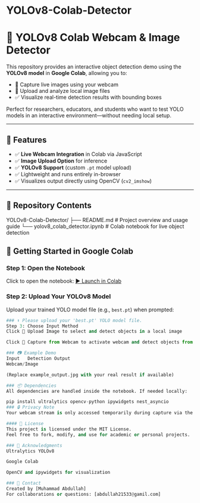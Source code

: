 # YOLOv8-Colab-Detector
# 🎯 YOLOv8 Colab Webcam & Image Detector

This repository provides an interactive object detection demo using the **YOLOv8 model** in **Google Colab**, allowing you to:
- 📸 Capture live images using your webcam
- 📁 Upload and analyze local image files
- ✅ Visualize real-time detection results with bounding boxes

Perfect for researchers, educators, and students who want to test YOLO models in an interactive environment—without needing local setup.

---

## 🧠 Features

- ✅ **Live Webcam Integration** in Colab via JavaScript
- ✅ **Image Upload Option** for inference
- ✅ **YOLOv8 Support** (custom `.pt` model upload)
- ✅ Lightweight and runs entirely in-browser
- ✅ Visualizes output directly using OpenCV (`cv2_imshow`)

---

## 📂 Repository Contents

YOLOv8-Colab-Detector/
├── README.md # Project overview and usage guide
└── yolov8_colab_detector.ipynb # Colab notebook for live object detection


## 🚀 Getting Started in Google Colab

### Step 1: Open the Notebook

Click to open the notebook: [▶️ Launch in Colab](https://colab.research.google.com/)

### Step 2: Upload Your YOLOv8 Model

Upload your trained YOLO model file (e.g., `best.pt`) when prompted:
```python
### ⬆️ Please upload your 'best.pt' YOLO model file.
Step 3: Choose Input Method
Click 📁 Upload Image to select and detect objects in a local image

Click 📸 Capture from Webcam to activate webcam and detect objects from live capture

### 📷 Example Demo
Input	Detection Output
Webcam/Image	

(Replace example_output.jpg with your real result if available)

### 📦 Dependencies
All dependencies are handled inside the notebook. If needed locally:

pip install ultralytics opencv-python ipywidgets nest_asyncio
### 🔒 Privacy Note
Your webcam stream is only accessed temporarily during capture via the browser and is never saved or transmitted. All detection is performed locally inside the Colab environment.

#### 📄 License
This project is licensed under the MIT License.
Feel free to fork, modify, and use for academic or personal projects.

### 🙌 Acknowledgments
Ultralytics YOLOv8

Google Colab

OpenCV and ipywidgets for visualization

### 💬 Contact
Created by [Muhammad Abdullah]
For collaborations or questions: [abdullah21533@gamil.com]


